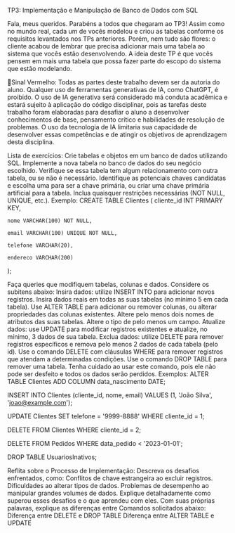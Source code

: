 TP3: Implementação e Manipulação de Banco de Dados com SQL

Fala, meus queridos. Parabéns a todos que chegaram ao TP3! Assim como no mundo real, cada um de vocês modelou e criou as tabelas conforme os requisitos levantados nos TPs anteriores. Porém, nem tudo são flores: o cliente acabou de lembrar que precisa adicionar mais uma tabela ao sistema que vocês estão desenvolvendo. A ideia deste TP é que vocês pensem em mais uma tabela que possa fazer parte do escopo do sistema que estão modelando.

🔴Sinal Vermelho: Todas as partes deste trabalho devem ser da autoria do aluno. Qualquer uso de ferramentas generativas de IA, como ChatGPT, é proibido. O uso de IA generativa será considerado má conduta acadêmica e estará sujeito à aplicação do código disciplinar, pois as tarefas deste trabalho foram elaboradas para desafiar o aluno a desenvolver conhecimentos de base, pensamento crítico e habilidades de resolução de problemas. O uso da tecnologia de IA limitaria sua capacidade de desenvolver essas competências e de atingir os objetivos de aprendizagem desta disciplina.

Lista de exercícios:
Crie tabelas e objetos em um banco de dados utilizando SQL. 
Implemente a nova tabela no banco de dados do seu negócio escolhido.
Verifique se essa tabela tem algum relacionamento com outra tabela, ou se não é necessário. 
Identifique as potenciais chaves candidatas e escolha uma para ser a chave primária, ou criar uma chave primária artificial para a tabela.
Inclua quaisquer restrições necessárias (NOT NULL, UNIQUE, etc.).
Exemplo:
CREATE TABLE Clientes (
    cliente_id INT PRIMARY KEY,

    nome VARCHAR(100) NOT NULL,

    email VARCHAR(100) UNIQUE NOT NULL,

    telefone VARCHAR(20),

    endereco VARCHAR(200)

);

Faça queries que modifiquem tabelas, colunas e dados. Considere os subitens abaixo:
Insira dados: utilize INSERT INTO para adicionar novos registros.
Insira dados reais em todas as suas tabelas (no mínimo 5 em cada tabela).
Use ALTER TABLE para adicionar ou remover colunas, ou alterar propriedades das colunas existentes.
Altere pelo menos dois nomes de atributos das suas tabelas.
Altere o tipo de pelo menos um campo.
Atualize dados: use UPDATE para modificar registros existentes e atualize, no mínimo, 3 dados de sua tabela.
Exclua dados: utilize DELETE para remover registros específicos e remova pelo menos 2 dados de cada tabela (pelo id). Use o comando DELETE com cláusulas WHERE para remover registros que atendam a determinadas condições.
Use o comando DROP TABLE para remover uma tabela. Tenha cuidado ao usar este comando, pois ele não pode ser desfeito e todos os dados serão perdidos.
Exemplos:
ALTER TABLE Clientes ADD COLUMN data_nascimento DATE;

INSERT INTO Clientes (cliente_id, nome, email) VALUES (1, 'João Silva', 'joao@example.com');

UPDATE Clientes SET telefone = '9999-8888' WHERE cliente_id = 1;

DELETE FROM Clientes WHERE cliente_id = 2;

DELETE FROM Pedidos WHERE data_pedido < '2023-01-01';

DROP TABLE UsuariosInativos;

Reflita sobre o Processo de Implementação:
Descreva os desafios enfrentados, como:
Conflitos de chave estrangeira ao excluir registros.
Dificuldades ao alterar tipos de dados.
Problemas de desempenho ao manipular grandes volumes de dados.
Explique detalhadamente como superou esses desafios e o que aprendeu com eles.
Com suas próprias palavras, explique as diferenças entre Comandos solicitados abaixo:
Diferença entre DELETE e DROP TABLE
Diferença entre ALTER TABLE e UPDATE
